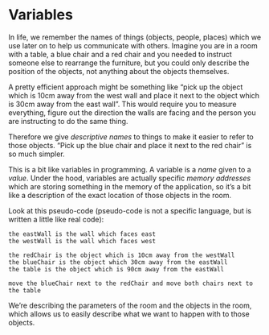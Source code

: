 # Variables

In life, we remember the names of things (objects, people, places) which we use later on to help us communicate with others. Imagine you are in a room with a table, a blue chair and a red chair and you needed to instruct someone else to rearrange the furniture, but you could only describe the position of the objects, not anything about the objects themselves.

A pretty efficient approach might be something like “pick up the object which is 10cm away from the west wall and place it next to the object which is 30cm away from the east wall”. This would require you to measure everything, figure out the direction the walls are facing and the person you are instructing to do the same thing.

Therefore we give _descriptive names_ to things to make it easier to refer to those objects. “Pick up the blue chair and place it next to the red chair” is so much simpler.

This is a bit like variables in programming. A variable is a _name_ given to a _value_. Under the hood, variables are actually specific _memory addresses_ which are storing something in the memory of the application, so it’s a bit like a description of the exact location of those objects in the room.

Look at this pseudo-code (pseudo-code is not a specific language, but is written a little like real code):

```(javascript)
the eastWall is the wall which faces east
the westWall is the wall which faces west

the redChair is the object which is 10cm away from the westWall
the blueChair is the object which 30cm away from the eastWall
the table is the object which is 90cm away from the eastWall

move the blueChair next to the redChair and move both chairs next to the table

```

We’re describing the parameters of the room and the objects in the room, which allows us to easily describe what we want to happen with to those objects.
